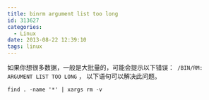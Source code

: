 ```yaml
---
title: binrm argument list too long
id: 313627
categories:
  - Linux
date: 2013-08-22 12:39:10
tags: linux
---
```


如果你想很多数据，一般是大批量的，可能会提示以下错误：` /BIN/RM: ARGUMENT LIST TOO LONG` ， 以下语句可以解决此问题。

```
find . -name '*' | xargs rm -v
```